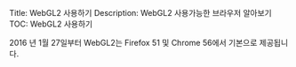 Title: WebGL2 사용하기
Description: WebGL2 사용가능한 브라우저 알아보기
TOC: WebGL2 사용하기


2016 년 1월 27일부터 WebGL2는 Firefox 51 및 Chrome 56에서 기본으로 제공됩니다.
